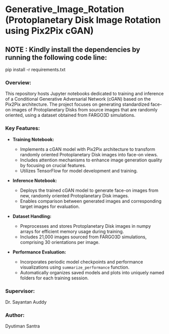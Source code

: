 # Generative_Image_Rotation (Protoplanetary Disk Image Rotation using Pix2Pix cGAN)

## NOTE : Kindly install the dependencies by running the following code line:
pip install -r requirements.txt

### Overview:
This repository hosts Jupyter notebooks dedicated to training and inference of a Conditional Generative Adversarial Network (cGAN) based on the Pix2Pix architecture. The project focuses on generating standardized face-on images of Protoplanetary Disks from source images that are randomly oriented, using a dataset obtained from FARGO3D simulations.

### Key Features:
- **Training Notebook:**
  - Implements a cGAN model with Pix2Pix architecture to transform randomly oriented Protoplanetary Disk images into face-on views.
  - Includes attention mechanisms to enhance image generation quality by focusing on crucial features.
  - Utilizes TensorFlow for model development and training.

- **Inference Notebook:**
  - Deploys the trained cGAN model to generate face-on images from new, randomly oriented Protoplanetary Disk images.
  - Enables comparison between generated images and corresponding target images for evaluation.

- **Dataset Handling:**
  - Preprocesses and stores Protoplanetary Disk images in numpy arrays for efficient memory usage during training.
  - Includes 21,000 images sourced from FARGO3D simulations, comprising 30 orientations per image.

- **Performance Evaluation:**
  - Incorporates periodic model checkpoints and performance visualizations using `summarize_performance` function.
  - Automatically organizes saved models and plots into uniquely named folders for each training session.


### Supervisor:
Dr. Sayantan Auddy 

### Author:
Dyutiman Santra
